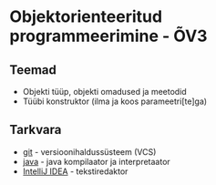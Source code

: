 # Objektorienteeritud programmeerimine - &Otilde;V3
## Teemad
* Objekti t&uuml;&uuml;p, objekti omadused ja meetodid
* T&uuml;&uuml;bi konstruktor (ilma ja koos parameetri[te]ga)

## Tarkvara
* [git](https://git-scm.com/download/win) - versioonihalduss&uuml;steem (VCS)
* [java](https://www.oracle.com/technetwork/java/javase/downloads/index.html) - java kompilaator ja interpretaator
* [IntelliJ IDEA](https://www.jetbrains.com/idea/?fromMenu) - tekstiredaktor